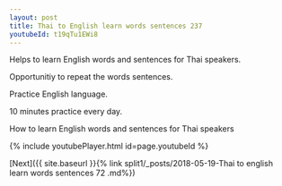 ```yaml
---
layout: post
title: Thai to English learn words sentences 237 
youtubeId: t19qTu1EWi8
---
```

 
 
Helps to learn English words and sentences for Thai speakers.

Opportunitiy to repeat the words sentences. 

Practice English language. 
 
10 minutes practice every day. 
 
How to learn English words and sentences for Thai speakers 
 
{% include youtubePlayer.html id=page.youtubeId %}
 
 
[Next]({{ site.baseurl }}{% link  split1/_posts/2018-05-19-Thai to english learn words sentences 72 .md%})
 
